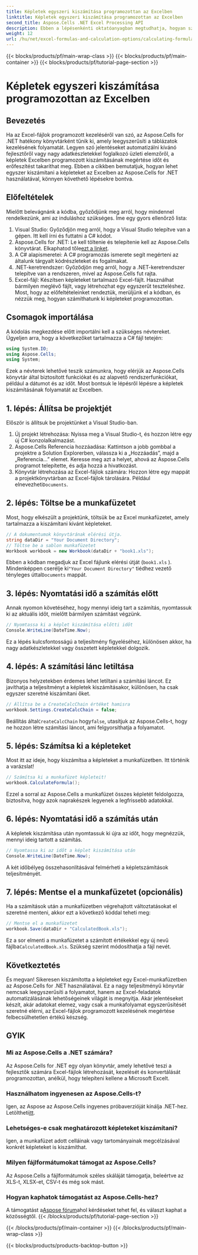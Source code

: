 ```yaml
---
title: Képletek egyszeri kiszámítása programozottan az Excelben
linktitle: Képletek egyszeri kiszámítása programozottan az Excelben
second_title: Aspose.Cells .NET Excel Processing API
description: Ebben a lépésenkénti oktatóanyagban megtudhatja, hogyan számíthat ki programozott Excel-képleteket az Aspose.Cells for .NET használatával. Növelje Excel automatizálási készségeit.
weight: 12
url: /hu/net/excel-formulas-and-calculation-options/calculating-formulas-once/
---
```


{{< blocks/products/pf/main-wrap-class >}}
{{< blocks/products/pf/main-container >}}
{{< blocks/products/pf/tutorial-page-section >}}

# Képletek egyszeri kiszámítása programozottan az Excelben

## Bevezetés
Ha az Excel-fájlok programozott kezeléséről van szó, az Aspose.Cells for .NET hatékony könyvtárként tűnik ki, amely leegyszerűsíti a táblázatok kezelésének folyamatát. Legyen szó jelentéseket automatizálni kívánó fejlesztőről vagy nagy adatkészletekkel foglalkozó üzleti elemzőről, a képletek Excelben programozott kiszámításának megértése időt és erőfeszítést takaríthat meg. Ebben a cikkben bemutatjuk, hogyan lehet egyszer kiszámítani a képleteket az Excelben az Aspose.Cells for .NET használatával, könnyen követhető lépésekre bontva.
## Előfeltételek
Mielőtt belevágnánk a kódba, győződjünk meg arról, hogy mindennel rendelkezünk, ami az induláshoz szükséges. Íme egy gyors ellenőrző lista:
1. Visual Studio: Győződjön meg arról, hogy a Visual Studio telepítve van a gépen. Itt kell írni és futtatni a C# kódot.
2.  Aspose.Cells for .NET: Le kell töltenie és telepítenie kell az Aspose.Cells könyvtárat. Elkaphatod tőle[ezt a linket](https://releases.aspose.com/cells/net/). 
3. A C# alapismeretei: A C# programozás ismerete segít megérteni az általunk tárgyalt kódrészleteket és fogalmakat.
4. .NET-keretrendszer: Győződjön meg arról, hogy a .NET-keretrendszer telepítve van a rendszeren, mivel az Aspose.Cells fut rajta.
5. Excel-fájl: Készítsen képleteket tartalmazó Excel-fájlt. Használhat bármilyen meglévő fájlt, vagy létrehozhat egy egyszerűt teszteléshez.
Most, hogy az előfeltételeinket rendeztük, merüljünk el a kódban, és nézzük meg, hogyan számíthatunk ki képleteket programozottan.
## Csomagok importálása
A kódolás megkezdése előtt importálni kell a szükséges névtereket. Ügyeljen arra, hogy a következőket tartalmazza a C# fájl tetején:
```csharp
using System.IO;
using Aspose.Cells;
using System;
```
Ezek a névterek lehetővé teszik számunkra, hogy elérjük az Aspose.Cells könyvtár által biztosított funkciókat és az alapvető rendszerfunkciókat, például a dátumot és az időt.
Most bontsuk le lépésről lépésre a képletek kiszámításának folyamatát az Excelben.
## 1. lépés: Állítsa be projektjét
Először is állítsuk be projektünket a Visual Studio-ban.
1. Új projekt létrehozása: Nyissa meg a Visual Studio-t, és hozzon létre egy új C# konzolalkalmazást.
2. Aspose.Cells Referencia hozzáadása: Kattintson a jobb gombbal a projektre a Solution Explorerben, válassza ki a „Hozzáadás”, majd a „Referencia…” elemet. Keresse meg azt a helyet, ahová az Aspose.Cells programot telepítette, és adja hozzá a hivatkozást.
3.  Könyvtár létrehozása az Excel-fájlok számára: Hozzon létre egy mappát a projektkönyvtárban az Excel-fájlok tárolására. Például elnevezheti`Documents`.
## 2. lépés: Töltse be a munkafüzetet
Most, hogy elkészült a projektünk, töltsük be az Excel munkafüzetet, amely tartalmazza a kiszámítani kívánt képleteket.
```csharp
// A dokumentumok könyvtárának elérési útja.
string dataDir = "Your Document Directory";
// Töltse be a sablon munkafüzetet
Workbook workbook = new Workbook(dataDir + "book1.xls");
```
Ebben a kódban megadjuk az Excel fájlunk elérési útját (`book1.xls` ). Mindenképpen cserélje ki`"Your Document Directory"` tiédhez vezető tényleges úttal`Documents` mappát.
## 3. lépés: Nyomtatási idő a számítás előtt
Annak nyomon követéséhez, hogy mennyi ideig tart a számítás, nyomtassuk ki az aktuális időt, mielőtt bármilyen számítást végzünk.
```csharp
// Nyomtassa ki a képlet kiszámítása előtti időt
Console.WriteLine(DateTime.Now);
```
Ez a lépés kulcsfontosságú a teljesítmény figyeléséhez, különösen akkor, ha nagy adatkészletekkel vagy összetett képletekkel dolgozik.
## 4. lépés: A számítási lánc letiltása
Bizonyos helyzetekben érdemes lehet letiltani a számítási láncot. Ez javíthatja a teljesítményt a képletek kiszámításakor, különösen, ha csak egyszer szeretné kiszámítani őket.
```csharp
// Állítsa be a CreateCalcChain értéket hamisra
workbook.Settings.CreateCalcChain = false;
```
 Beállítás által`CreateCalcChain` hogy`false`, utasítjuk az Aspose.Cells-t, hogy ne hozzon létre számítási láncot, ami felgyorsíthatja a folyamatot.
## 5. lépés: Számítsa ki a képleteket
Most itt az ideje, hogy kiszámítsa a képleteket a munkafüzetben. Itt történik a varázslat!
```csharp
// Számítsa ki a munkafüzet képleteit!
workbook.CalculateFormula();
```
Ezzel a sorral az Aspose.Cells a munkafüzet összes képletét feldolgozza, biztosítva, hogy azok naprakészek legyenek a legfrissebb adatokkal.
## 6. lépés: Nyomtatási idő a számítás után
A képletek kiszámítása után nyomtassuk ki újra az időt, hogy megnézzük, mennyi ideig tartott a számítás.
```csharp
// Nyomtassa ki az időt a képlet kiszámítása után
Console.WriteLine(DateTime.Now);
```
A két időbélyeg összehasonlításával felmérheti a képletszámítások teljesítményét.
## 7. lépés: Mentse el a munkafüzetet (opcionális)
Ha a számítások után a munkafüzetben végrehajtott változtatásokat el szeretné menteni, akkor ezt a következő kóddal teheti meg:
```csharp
// Mentse el a munkafüzetet
workbook.Save(dataDir + "CalculatedBook.xls");
```
 Ez a sor elmenti a munkafüzetet a számított értékekkel egy új nevű fájlba`CalculatedBook.xls`. Szükség szerint módosíthatja a fájl nevét.

## Következtetés
És megvan! Sikeresen kiszámította a képleteket egy Excel-munkafüzetben az Aspose.Cells for .NET használatával. Ez a nagy teljesítményű könyvtár nemcsak leegyszerűsíti a folyamatot, hanem az Excel-feladatok automatizálásának lehetőségeinek világát is megnyitja. Akár jelentéseket készít, akár adatokat elemez, vagy csak a munkafolyamat egyszerűsítését szeretné elérni, az Excel-fájlok programozott kezelésének megértése felbecsülhetetlen értékű készség.
## GYIK
### Mi az Aspose.Cells a .NET számára?
Az Aspose.Cells for .NET egy olyan könyvtár, amely lehetővé teszi a fejlesztők számára Excel-fájlok létrehozását, kezelését és konvertálását programozottan, anélkül, hogy telepíteni kellene a Microsoft Excelt.
### Használhatom ingyenesen az Aspose.Cells-t?
 Igen, az Aspose az Aspose.Cells ingyenes próbaverzióját kínálja .NET-hez. Letöltheti[itt](https://releases.aspose.com/).
### Lehetséges-e csak meghatározott képleteket kiszámítani?
Igen, a munkafüzet adott celláinak vagy tartományainak megcélzásával konkrét képleteket is kiszámíthat.
### Milyen fájlformátumokat támogat az Aspose.Cells?
Az Aspose.Cells a fájlformátumok széles skáláját támogatja, beleértve az XLS-t, XLSX-et, CSV-t és még sok mást.
### Hogyan kaphatok támogatást az Aspose.Cells-hez?
 A támogatást a[Aspose fórum](https://forum.aspose.com/c/cells/9)ahol kérdéseket tehet fel, és választ kaphat a közösségtől.
{{< /blocks/products/pf/tutorial-page-section >}}

{{< /blocks/products/pf/main-container >}}
{{< /blocks/products/pf/main-wrap-class >}}

{{< blocks/products/products-backtop-button >}}
